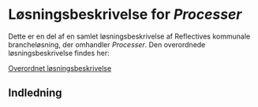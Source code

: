 # Løsningsbeskrivelse for _Processer_

Dette er en del af en samlet løsningsbeskrivelse af Reflectives kommunale
brancheløsning, der omhandler _Processer_. Den overordnede løsningsbeskrivelse
findes her:

[Overordnet løsningsbeskrivelse](solutions/loesningsbeskrivelse.md)

## Indledning


